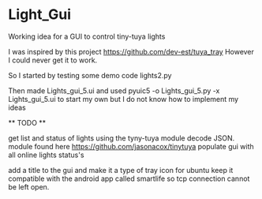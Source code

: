 # Light_Gui
Working idea for a GUI to control tiny-tuya lights

I was inspired by this project https://github.com/dev-est/tuya_tray  However I could never get it to work.

So I started by testing some demo code lights2.py

Then made Lights_gui_5.ui and used pyuic5 -o Lights_gui_5.py -x Lights_gui_5.ui to start my own but I do not know how to implement my ideas

** TODO  **

get list and status of lights using the tyny-tuya module decode JSON. module found here https://github.com/jasonacox/tinytuya
populate gui with all online lights status's

add a title to the gui and make it a type of tray icon for ubuntu 
keep it compatible with the android app called smartlife so tcp connection cannot be left open.
